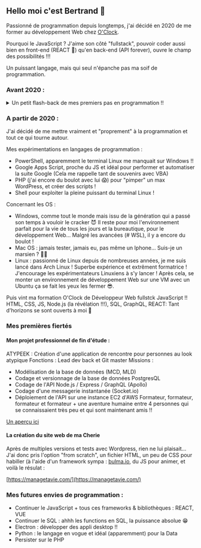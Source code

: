 ## Hello moi c'est Bertrand 👋

Passionné de programmation depuis longtemps, j'ai décidé en 2020 de me former au développement Web chez [O'Clock](https://oclock.io/formations/developpeur-web-fullstack-javascript).

Pourquoi le JavaScript ? J'aime son côté "fullstack", pouvoir coder aussi bien en front-end (REACT 🤩) qu'en back-end (API forever), ouvre le champ des possibilités !!!

Un puissant langage, mais qui seul n'épanche pas ma soif de programmation.

### Avant 2020 :
<details>
<summary>Un petit flash-back de mes premiers pas en programmation !!</summary>

  
- Collège, sous l'impulsion de mon père : *"t'y connais rien en ordinateur"* :
```js
{
  armeDuCrime: "QBasic",
  faitDArme: "Sur l'Amstrad PC1512 de mon père : Tentative de codage d'un jeu de baston, genre Mortal Combat",
  resultat: "2 personnages, 2 mouvements (punch & high kick) codés pixel par pixel"
}
```
  
- Lycée :
```js
{
  armeDuCrime: "MS-Dos",
  faitDArme: "Sur le seul et unique PC du CDI (bienvenu en 1996 !!) : Coder un petit programme simulant le formatage du disque dur",
  resultat: () => { heureDeColle += 2 }
}
```
  
- Prépa bio :
```js
{
  armeDuCrime: "Turbo Pascal",
  faitDArme: "Coder un programme de tirage du loto et comparer les résultats avec les probabilités mathématiques",
  resultat: "la fonction 'random' ne génère pas des nombres purement aléatoires au sens mathématique"
}
```
  
- Quelque part entre 2010 et 2015 :
```js
{
  armeDuCrime: "VBA",
  cible: "Desert Operation (jeu par navigateur)",
  faitDArme: "Coder un automate dont la fonction est de se connecter au compte, et mettre en banque l'or",
  evolution: "Etendre l'automate pour se connecter à plusieurs comptes de manière aléatoire pour feinter le ban des modos",
  resultat: "Multiples ban"
}
```
</details>


### A partir de 2020 :
J'ai décidé de me mettre vraiment et "proprement" à la programmation et tout ce qui tourne autour.

Mes expérimentations en langages de programmation :
- PowerShell, apparemment le terminal Linux me manquait sur Windows !!
- Google Apps Script, proche du JS et idéal pour performer et automatiser la suite Google (Cela me rappelle tant de souvenirs avec VBA)
- PHP (j'ai encore du boulot avec lui 😱) pour "pimper" un max WordPress, et créer des scripts !
- Shell pour exploiter la pleine puissant du terminal Linux !

Concernant les OS :
- Windows, comme tout le monde mais issu de la génération qui a passé son temps à vouloir le cracker 😈 Il reste pour moi l'environnement parfait pour la vie de tous les jours et la bureautique, pour le développement Web... Malgré les avancées (# WSL), il y a encore du boulot !
- Mac OS : jamais tester, jamais eu, pas même un Iphone... Suis-je un marsien ? 🤔🤣
- Linux : passionné de Linux depuis de nombreuses années, je me suis lancé dans Arch Linux ! Superbe expérience et extrêment formatrice ! J'encourage les expérimentateurs Linuxiens à s'y lancer ! Après cela, se monter un environnement de développement Web sur une VM avec un Ubuntu ça se fait les yeux les fermer 😎.

Puis vint ma formation O'Clock de Développeur Web fullstck JavaScript !!
HTML, CSS, JS, Node.js (la révélation !!!), SQL, GraphQL, REACT: Tant d'horizons se sont ouverts à moi 🤩

### Mes premières fiertés

#### Mon projet professionnel de fin d'étude :
ATYPEEK : Création d'une application de rencontre pour personnes au look atypique
Fonctions : Lead dev back et Git master
Missions :
  - Modélisation de la base de données (MCD, MLD)
  - Codage et versionnage de la base de données PostgresQL
  - Codage de l'API Node.js / Express / GraphQL (Apollo)
  - Codage d'une messagerie instantanée (Socket.io)
  - Déploiement de l'API sur une instance EC2 d'AWS
Formateur, formateur, formateur et formateur + une aventure humaine entre 4 personnes qui se connaissaient très peu et qui sont maintenant amis !!

[Un aperçu ici](https://youtu.be/fV3c4FJqlBM?t=1437)

#### La création du site web de ma Cherie
Après de multiples versions et tests avec Wordpress, rien ne lui plaisait... J'ai donc pris l'option "from scratch", un fichier HTML, un peu de CSS pour habiller (à l'aide d'un framework sympa : [bulma.io](https://bulma.io/), du JS pour animer, et voilà le résulat :

[https://managetavie.com/](https://managetavie.com/)

### Mes futures envies de programmation :
- Continuer le JavaScript + tous ces frameworks & bibliothèques : REACT, VUE
- Continuer le SQL : ahhh les functions en SQL, la puissance absolue 😁
- Electron : développer des appli desktop !!
- Python : le langage en vogue et idéal (apparemment) pour la Data
- Persister sur le PHP
